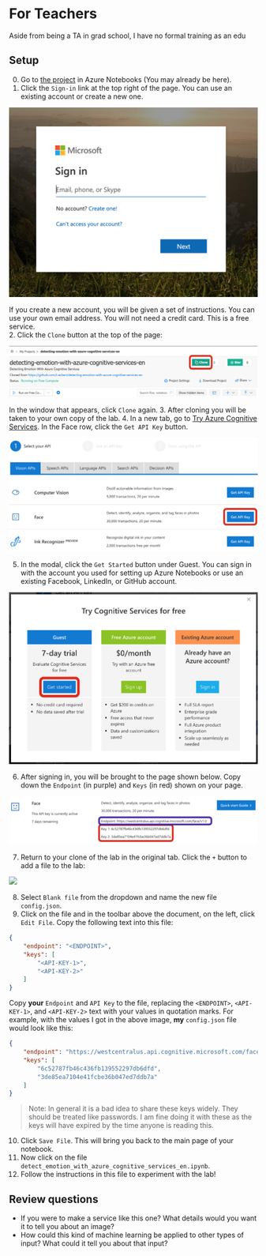 # For Teachers

Aside from being a TA in grad school, I have no formal training as an edu

## Setup

0. Go to [the project](https://notebooks.azure.com/t-eckert/projects/acs-emotion) in Azure Notebooks (You may already be here).
1. Click the `Sign-in` link at the top right of the page. You can use an existing account or create a new one.

![](./Images/setup_instruction_1.png)

If you create a new account, you will be given a set of instructions. You can use your own email address. You will not need a credit card. This is a free service.  
2. Click the `Clone` button at the top of the page: 

![](./Images/setup_instruction_2.png)

In the window that appears, click `Clone` again. 
3. After cloning you will be taken to your own copy of the lab.
4. In a new tab, go to [Try Azure Cognitive Services](https://azure.microsoft.com/en-us/try/cognitive-services/). In the Face row, click the `Get API Key` button. 

![](./Images/setup_instruction_4.png)

5. In the modal, click the `Get Started` button under Guest. You can sign in with the account you used for setting up Azure Notebooks or use an existing Facebook, LinkedIn, or GitHub account.

![](./Images/setup_instruction_5.png)

6. After signing in, you will be brought to the page shown below. Copy down the `Endpoint` (in purple) and `Keys` (in red) shown on your page.

![](./Images/setup_instruction_6.png)

7. Return to your clone of the lab in the original tab. Click the `+` button to add a file to the lab: 

![](./Images/setup_instructions_7.png)

8. Select `Blank file` from the dropdown and name the new file `config.json`.
9. Click on the file and in the toolbar above the document, on the left, click `Edit File`. Copy the following text into this file: 

```json
{
    "endpoint": "<ENDPOINT>",
    "keys": [
        "<API-KEY-1>",
        "<API-KEY-2>"
    ]
}
```

Copy **your** `Endpoint` and `API Key` to the file, replacing the `<ENDPOINT>`, `<API-KEY-1>`, and `<API-KEY-2>` text with your values in quotation marks. For example, with the values I got in the above image, **my** `config.json` file would look like this: 

``` json
{
    "endpoint": "https://westcentralus.api.cognitive.microsoft.com/face/v1.0",
    "keys": [
        "6c52787fb46c436fb139552297db6dfd",
        "3de85ea7104e41fcbe36b047ed7ddb7a"
    ]
}
```

> Note: In general it is a bad idea to share these keys widely. They should be treated like passwords. I am fine doing it with these as the keys will have expired by the time anyone is reading this. 

10. Click `Save File`. This will bring you back to the main page of your notebook.
11. Now click on the file `detect_emotion_with_azure_cognitive_services_en.ipynb`.
12. Follow the instructions in this file to experiment with the lab!

## Review questions

- If you were to make a service like this one? What details would you want it to tell you about an image?  
- How could this kind of machine learning be applied to other types of input? What could it tell you about that input?
